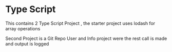 # Type Script

This contains 2 Type Script Project , the starter project uses lodash for array operations

Second Project is a Git Repo User and Info project were the rest call is made and output is logged